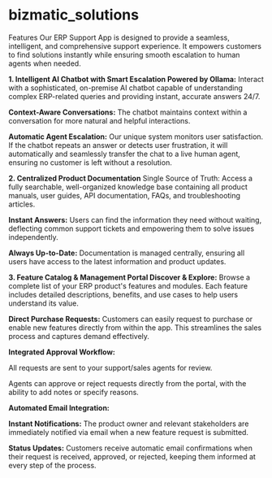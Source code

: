 # bizmatic_solutions

Features
Our ERP Support App is designed to provide a seamless, intelligent, and comprehensive support experience. It empowers customers to find solutions instantly while ensuring smooth escalation to human agents when needed.

**1. Intelligent AI Chatbot with Smart Escalation Powered by Ollama:** Interact with a sophisticated, on-premise AI chatbot capable of understanding complex ERP-related queries and providing instant, accurate answers 24/7.

**Context-Aware Conversations:** The chatbot maintains context within a conversation for more natural and helpful interactions.

**Automatic Agent Escalation:** Our unique system monitors user satisfaction. If the chatbot repeats an answer or detects user frustration, it will automatically and seamlessly transfer the chat to a live human agent, ensuring no customer is left without a resolution.

**2. Centralized Product Documentation**
Single Source of Truth: Access a fully searchable, well-organized knowledge base containing all product manuals, user guides, API documentation, FAQs, and troubleshooting articles.

**Instant Answers:** Users can find the information they need without waiting, deflecting common support tickets and empowering them to solve issues independently.

**Always Up-to-Date:** Documentation is managed centrally, ensuring all users have access to the latest information and product updates.

**3. Feature Catalog & Management Portal
Discover & Explore:** Browse a complete list of your ERP product's features and modules. Each feature includes detailed descriptions, benefits, and use cases to help users understand its value.

**Direct Purchase Requests:** Customers can easily request to purchase or enable new features directly from within the app. This streamlines the sales process and captures demand effectively.

**Integrated Approval Workflow:**

All requests are sent to your support/sales agents for review.

Agents can approve or reject requests directly from the portal, with the ability to add notes or specify reasons.

**Automated Email Integration:**

**Instant Notifications:** The product owner and relevant stakeholders are immediately notified via email when a new feature request is submitted.

**Status Updates:** Customers receive automatic email confirmations when their request is received, approved, or rejected, keeping them informed at every step of the process.
